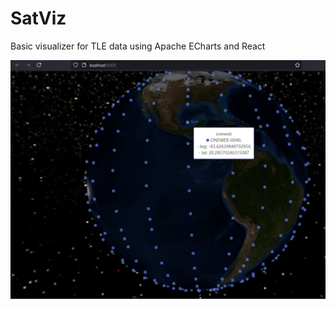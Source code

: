 # SatViz

Basic visualizer for TLE data using Apache ECharts and React

![alt text](demo_screenshot.png "Demo screenshot")